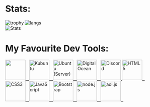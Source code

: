 # Stats:
![trophy](https://github-profile-trophy.vercel.app/?username=SnoozedsGithub&theme=radical)
![langs](https://github-readme-stats-sabesansathananthan.vercel.app/api/top-langs/?username=SnoozedsGithub&layout=compact&theme=radical)\
![Stats](https://github-readme-stats.vercel.app/api?username=SnoozedsGithub&theme=radical)

 # My Favourite Dev Tools:
<div class="vl"></div> 
<a href="https://code.visualstudio.com/" target="_blank"><img src="https://external-content.duckduckgo.com/iu/?u=https%3A%2F%2Fuser-images.githubusercontent.com%2F674621%2F71187801-14e60a80-2280-11ea-94c9-e56576f76baf.png&f=1&nofb=1" height="64px" width="64px" border="0">&nbsp;&nbsp;
<a href="https://kubuntu.org/"><img alt="Kubuntu" src="https://kubuntu.org/favicon.ico" height="64px" width="64px" width="64px" border="0">&nbsp;&nbsp;
<a href="https://ubuntu.com/server"><img alt="Ubuntu (Server)" src="https://ubuntu.com/favicon.ico" height="64px" width="64px" border="0">&nbsp;&nbsp;
<a href="https://digitalocean.com"><img alt="DigitalOcean" src="https://external-content.duckduckgo.com/iu/?u=https%3A%2F%2Fuxwing.com%2Fwp-content%2Fthemes%2Fuxwing%2Fdownload%2F10-brands-and-social-media%2Fdigitalocean.png&f=1&nofb=1" height="64px" width="64px" border="0">&nbsp;&nbsp;
<a href="https://discord.com/developers"><img alt="Discord" src="https://img.icons8.com/color/48/000000/discord-logo.png" height="64px" width="64px" border="0">
<a href="https://developer.mozilla.org/en-US/docs/Glossary/HTML5"><img alt="HTML5" src="https://img.icons8.com/color/240/000000/html-5.png" height="64px" width="64px" border="0">&nbsp;&nbsp;
<a href="https://developer.mozilla.org/en-US/docs/Web/CSS"><img alt="CSS3" src="https://img.icons8.com/color/240/000000/css3.png" height="64px" width="64px">&nbsp;&nbsp;
<a href="https://developer.mozilla.org/en-US/docs/Web/JavaScript"><img alt="JavaScript" src="https://img.icons8.com/color/240/000000/javascript.png" height="64px">&nbsp;&nbsp;
<a href="https://get.bootstrap.com"><img alt="Bootstrap" src="https://img.icons8.com/color/48/000000/bootstrap.png" height="64px" width="64px">&nbsp;&nbsp;
<a href="https://nodejs.org"><img alt="node.js" src="https://nodejs.org/favicon.ico" height="64px" width="64px" border="0">&nbsp;&nbsp;
<a href="https://aoi.js.org"><img alt ="aoi.js" src="https://i.ibb.co/sVXydK0/aoi.png" height="64px" width="64px" border="0">&nbsp;&nbsp;

